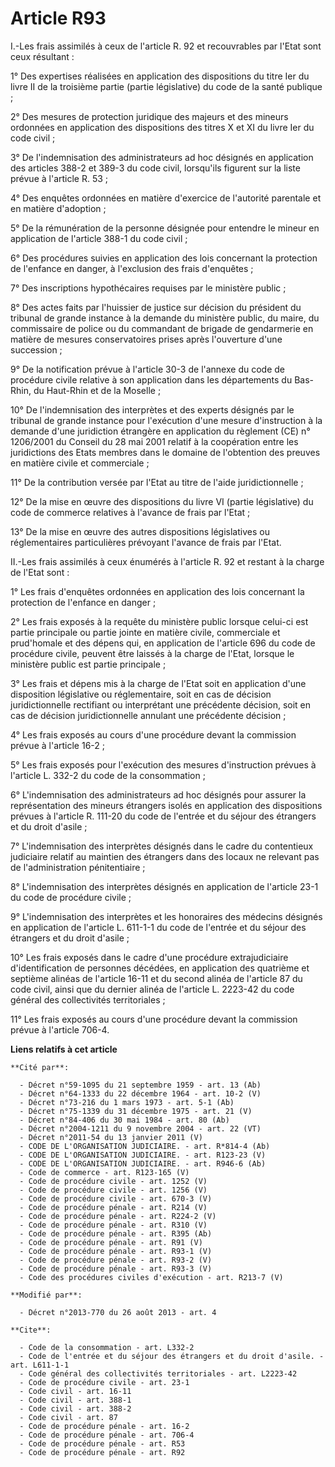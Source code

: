 # Article R93

I.-Les frais assimilés à ceux de l'article R. 92 et recouvrables par l'Etat sont ceux résultant : 

1° Des expertises réalisées en application des dispositions du titre Ier du livre II de la troisième partie (partie
législative) du code de la santé publique ; 

2° Des mesures de protection juridique des majeurs et des mineurs ordonnées en application des dispositions des titres X et
XI du livre Ier du code civil ; 

3° De l'indemnisation des administrateurs ad hoc désignés en application des articles 388-2 et 389-3 du code civil,
lorsqu'ils figurent sur la liste prévue à l'article R. 53 ; 

4° Des enquêtes ordonnées en matière d'exercice de l'autorité parentale et en matière d'adoption ; 

5° De la rémunération de la personne désignée pour entendre le mineur en application de l'article 388-1 du code civil ; 

6° Des procédures suivies en application des lois concernant la protection de l'enfance en danger, à l'exclusion des frais
d'enquêtes ; 

7° Des inscriptions hypothécaires requises par le ministère public ; 

8° Des actes faits par l'huissier de justice sur décision du président du tribunal de grande instance à la demande du
ministère public, du maire, du commissaire de police ou du commandant de brigade de gendarmerie en matière de mesures
conservatoires prises après l'ouverture d'une succession ; 

9° De la notification prévue à l'article 30-3 de l'annexe du code de procédure civile relative à son application dans les
départements du Bas-Rhin, du Haut-Rhin et de la Moselle ; 

10° De l'indemnisation des interprètes et des experts désignés par le tribunal de grande instance pour l'exécution d'une
mesure d'instruction à la demande d'une juridiction étrangère en application du règlement (CE) n° 1206/2001 du Conseil du 28
mai 2001 relatif à la coopération entre les juridictions des Etats membres dans le domaine de l'obtention des preuves en
matière civile et commerciale ; 

11° De la contribution versée par l'Etat au titre de l'aide juridictionnelle ; 

12° De la mise en œuvre des dispositions du livre VI (partie législative) du code de commerce relatives à l'avance de frais
par l'Etat ; 

13° De la mise en œuvre des autres dispositions législatives ou réglementaires particulières prévoyant l'avance de frais par
l'Etat. 

II.-Les frais assimilés à ceux énumérés à l'article R. 92 et restant à la charge de l'Etat sont : 

1° Les frais d'enquêtes ordonnées en application des lois concernant la protection de l'enfance en danger ; 

2° Les frais exposés à la requête du ministère public lorsque celui-ci est partie principale ou partie jointe en matière
civile, commerciale et prud'homale et des dépens qui, en application de l'article 696 du code de procédure civile, peuvent
être laissés à la charge de l'Etat, lorsque le ministère public est partie principale ; 

3° Les frais et dépens mis à la charge de l'Etat soit en application d'une disposition législative ou réglementaire, soit en
cas de décision juridictionnelle rectifiant ou interprétant une précédente décision, soit en cas de décision juridictionnelle
annulant une précédente décision ; 

4° Les frais exposés au cours d'une procédure devant la commission prévue à l'article 16-2 ; 

5° Les frais exposés pour l'exécution des mesures d'instruction prévues à l'article L. 332-2 du code de la consommation ; 

6° L'indemnisation des administrateurs ad hoc désignés pour assurer la représentation des mineurs étrangers isolés en
application des dispositions prévues à l'article R. 111-20 du code de l'entrée et du séjour des étrangers et du droit
d'asile ; 

7° L'indemnisation des interprètes désignés dans le cadre du contentieux judiciaire relatif au maintien des étrangers dans
des locaux ne relevant pas de l'administration pénitentiaire ; 

8° L'indemnisation des interprètes désignés en application de l'article 23-1 du code de procédure civile ; 

9° L'indemnisation des interprètes et les honoraires des médecins désignés en application de l'article L. 611-1-1 du code de
l'entrée et du séjour des étrangers et du droit d'asile ; 

10° Les frais exposés dans le cadre d'une procédure extrajudiciaire d'identification de personnes décédées, en application
des quatrième et septième alinéas de l'article 16-11 et du second alinéa de l'article 87 du code civil, ainsi que du dernier
alinéa de l'article L. 2223-42 du code général des collectivités territoriales ; 

11° Les frais exposés au cours d'une procédure devant la commission prévue à l'article 706-4.

**Liens relatifs à cet article**

	**Cité par**:

	  - Décret n°59-1095 du 21 septembre 1959 - art. 13 (Ab)
	  - Décret n°64-1333 du 22 décembre 1964 - art. 10-2 (V)
	  - Décret n°73-216 du 1 mars 1973 - art. 5-1 (Ab)
	  - Décret n°75-1339 du 31 décembre 1975 - art. 21 (V)
	  - Décret n°84-406 du 30 mai 1984 - art. 80 (Ab)
	  - Décret n°2004-1211 du 9 novembre 2004 - art. 22 (VT)
	  - Décret n°2011-54 du 13 janvier 2011 (V)
	  - CODE DE L'ORGANISATION JUDICIAIRE. - art. R*814-4 (Ab)
	  - CODE DE L'ORGANISATION JUDICIAIRE. - art. R123-23 (V)
	  - CODE DE L'ORGANISATION JUDICIAIRE. - art. R946-6 (Ab)
	  - Code de commerce - art. R123-165 (V)
	  - Code de procédure civile - art. 1252 (V)
	  - Code de procédure civile - art. 1256 (V)
	  - Code de procédure civile - art. 670-3 (V)
	  - Code de procédure pénale - art. R214 (V)
	  - Code de procédure pénale - art. R224-2 (V)
	  - Code de procédure pénale - art. R310 (V)
	  - Code de procédure pénale - art. R395 (Ab)
	  - Code de procédure pénale - art. R91 (V)
	  - Code de procédure pénale - art. R93-1 (V)
	  - Code de procédure pénale - art. R93-2 (V)
	  - Code de procédure pénale - art. R93-3 (V)
	  - Code des procédures civiles d'exécution - art. R213-7 (V)

	**Modifié par**:

	  - Décret n°2013-770 du 26 août 2013 - art. 4

	**Cite**:

	  - Code de la consommation - art. L332-2
	  - Code de l'entrée et du séjour des étrangers et du droit d'asile. - art. L611-1-1
	  - Code général des collectivités territoriales - art. L2223-42
	  - Code de procédure civile - art. 23-1
	  - Code civil - art. 16-11
	  - Code civil - art. 388-1
	  - Code civil - art. 388-2
	  - Code civil - art. 87
	  - Code de procédure pénale - art. 16-2
	  - Code de procédure pénale - art. 706-4
	  - Code de procédure pénale - art. R53
	  - Code de procédure pénale - art. R92
